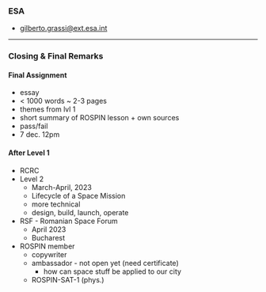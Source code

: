 ### ESA

- gilberto.grassi@ext.esa.int

---

### Closing & Final Remarks

#### Final Assignment
- essay
- < 1000 words ~ 2-3 pages
- themes from lvl 1
- short summary of ROSPIN lesson + own sources
- pass/fail
- 7 dec. 12pm

#### After Level 1
- RCRC
- Level 2 
	- March-April, 2023
	- Lifecycle of a Space Mission
	- more technical
	- design, build, launch, operate
- RSF - Romanian Space Forum
	- April 2023
	- Bucharest
- ROSPIN member
	- copywriter
	- ambassador - not open yet (need certificate)
		- how can space stuff be applied to our city
	- ROSPIN-SAT-1 (phys.)
